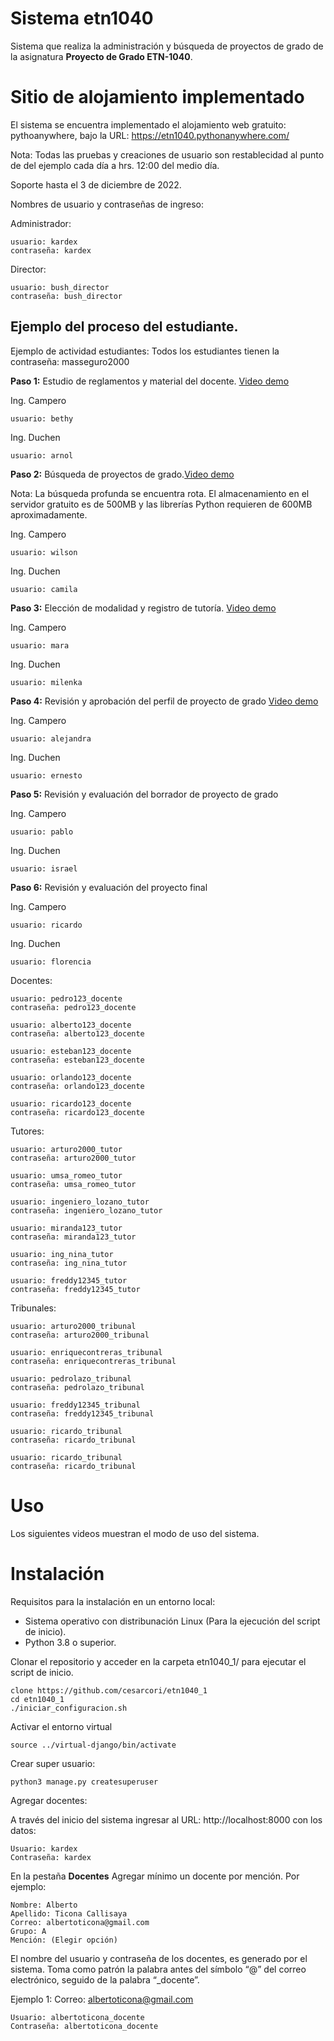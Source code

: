 # Sistema etn1040

Sistema que realiza la administración y búsqueda de proyectos de grado de 
la asignatura **Proyecto de Grado ETN-1040**.

# Sitio de alojamiento implementado

El sistema se encuentra implementado el alojamiento web gratuito:
pythoanywhere, bajo la URL: https://etn1040.pythonanywhere.com/ 

Nota: Todas las pruebas y creaciones de usuario son restablecidad al punto de
del ejemplo cada día a hrs. 12:00 del medio día.

Soporte hasta el 3 de diciembre de 2022.

Nombres de usuario y contraseñas de ingreso: 

Administrador: 
    
    usuario: kardex
    contraseña: kardex

Director:

    usuario: bush_director
    contraseña: bush_director 

## Ejemplo del proceso del estudiante.

Ejemplo de actividad estudiantes: Todos los estudiantes tienen la contraseña: masseguro2000

**Paso 1:** Estudio de reglamentos y material del docente.
[Video demo](https://youtu.be/6tp7_CmEVBA) 

Ing. Campero

    usuario: bethy

Ing. Duchen
    
    usuario: arnol

**Paso 2:** Búsqueda de proyectos de grado.[Video demo](https://youtu.be/KTPyEa9N39A)

Nota: La búsqueda profunda se encuentra rota. El almacenamiento en el 
servidor gratuito es de 500MB y las librerías Python requieren de 600MB aproximadamente. 

Ing. Campero

    usuario: wilson

Ing. Duchen

    usuario: camila

**Paso 3:** Elección de modalidad y registro de tutoría. [Video demo](https://youtu.be/EDzH-kTm71A)

Ing. Campero

    usuario: mara

Ing. Duchen

    usuario: milenka

**Paso 4:** Revisión y aprobación del perfil de proyecto de grado [Video demo](https://youtu.be/U7NG-pw7sZw)

Ing. Campero

    usuario: alejandra

Ing. Duchen

    usuario: ernesto

**Paso 5:** Revisión y evaluación del borrador de proyecto de grado

Ing. Campero

    usuario: pablo

Ing. Duchen

    usuario: israel

**Paso 6:** Revisión y evaluación del proyecto final

Ing. Campero

    usuario: ricardo

Ing. Duchen

    usuario: florencia

Docentes: 
```
usuario: pedro123_docente 
contraseña: pedro123_docente 

usuario: alberto123_docente 
contraseña: alberto123_docente

usuario: esteban123_docente 
contraseña: esteban123_docente 

usuario: orlando123_docente
contraseña: orlando123_docente

usuario: ricardo123_docente 
contraseña: ricardo123_docente
```

Tutores: 

```
usuario: arturo2000_tutor
contraseña: arturo2000_tutor

usuario: umsa_romeo_tutor
contraseña: umsa_romeo_tutor

usuario: ingeniero_lozano_tutor
contraseña: ingeniero_lozano_tutor

usuario: miranda123_tutor
contraseña: miranda123_tutor

usuario: ing_nina_tutor
contraseña: ing_nina_tutor

usuario: freddy12345_tutor 
contraseña: freddy12345_tutor

```
Tribunales: 
```
usuario: arturo2000_tribunal
contraseña: arturo2000_tribunal

usuario: enriquecontreras_tribunal
contraseña: enriquecontreras_tribunal

usuario: pedrolazo_tribunal
contraseña: pedrolazo_tribunal

usuario: freddy12345_tribunal
contraseña: freddy12345_tribunal

usuario: ricardo_tribunal
contraseña: ricardo_tribunal

usuario: ricardo_tribunal
contraseña: ricardo_tribunal

```


# Uso

Los siguientes videos muestran el modo de uso del sistema.

# Instalación

Requisitos para la instalación en un entorno local:

* Sistema operativo con distribunación Linux (Para la ejecución del script de inicio).
* Python 3.8 o superior.

Clonar el repositorio y acceder en la carpeta etn1040_1/ para ejecutar el script de inicio.

    clone https://github.com/cesarcori/etn1040_1
    cd etn1040_1
    ./iniciar_configuracion.sh

Activar el entorno virtual

    source ../virtual-django/bin/activate 

Crear super usuario:

    python3 manage.py createsuperuser

Agregar docentes:

A través del inicio del sistema ingresar al URL: http://localhost:8000 con los datos: 

    Usuario: kardex
    Contraseña: kardex

En la pestaña **Docentes** Agregar mínimo un docente por mención. Por ejemplo:

    Nombre: Alberto
    Apellido: Ticona Callisaya
    Correo: albertoticona@gmail.com
    Grupo: A
    Mención: (Elegir opción)

El nombre del usuario y contraseña de los docentes, es generado por el sistema.
Toma como patrón la palabra antes del símbolo “@” del correo electrónico, 
seguido de la palabra “_docente”. 

Ejemplo 1: Correo: albertoticona@gmail.com

    Usuario: albertoticona_docente
    Contraseña: albertoticona_docente



